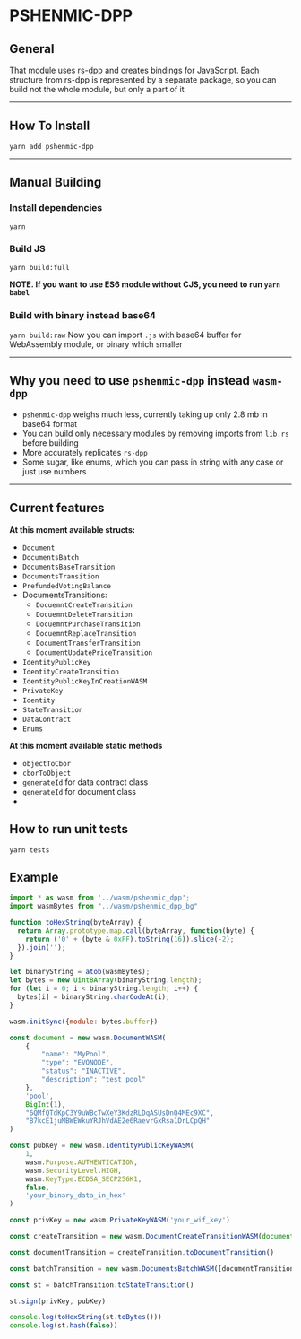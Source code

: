# PSHENMIC-DPP
## General
That module uses [rs-dpp](https://github.com/dashpay/platform) and creates bindings for JavaScript.
Each structure from rs-dpp is represented by a separate package, so you can build not the whole module, but only a part of it
___
## How To Install
`yarn add pshenmic-dpp`
___
## Manual Building
### Install dependencies
`yarn`

### Build JS
`yarn build:full`

**NOTE. If you want to use ES6 module without CJS, you need to run `yarn babel`**

### Build with binary instead base64
`yarn build:raw`
Now you can import `.js` with base64 buffer for WebAssembly module, or binary which smaller
___
## Why you need to use `pshenmic-dpp` instead `wasm-dpp`

- `pshenmic-dpp` weighs much less, currently taking up only 2.8 mb in base64 format
- You can build only necessary modules by removing imports from `lib.rs` before building
- More accurately replicates `rs-dpp`
- Some sugar, like enums, which you can pass in string with any case or just use numbers
___

## Current features

**At this moment available structs:**
- `Document`
- `DocumentsBatch`
- `DocumentsBaseTransition`
- `DocumentsTransition`
- `PrefundedVotingBalance`
- DocumentsTransitions:
  - `DocuemntCreateTransition`
  - `DocuemntDeleteTransition`
  - `DocuemntPurchaseTransition`
  - `DocuemntReplaceTransition`
  - `DocumentTransferTransition`
  - `DocumentUpdatePriceTransition`
- `IdentityPublicKey`
- `IdentityCreateTransition`
- `IdentityPublicKeyInCreationWASM`
- `PrivateKey`
- `Identity`
- `StateTransition`
- `DataContract`
- `Enums`

**At this moment available static methods**
- `objectToCbor`
- `cborToObject`
- `generateId` for data contract class
- `generateId` for document class
- 

## How to run unit tests
```
yarn tests
```

## Example

```js
import * as wasm from '../wasm/pshenmic_dpp';
import wasmBytes from "../wasm/pshenmic_dpp_bg"

function toHexString(byteArray) {
  return Array.prototype.map.call(byteArray, function(byte) {
    return ('0' + (byte & 0xFF).toString(16)).slice(-2);
  }).join('');
}

let binaryString = atob(wasmBytes);
let bytes = new Uint8Array(binaryString.length);
for (let i = 0; i < binaryString.length; i++) {
  bytes[i] = binaryString.charCodeAt(i);
}

wasm.initSync({module: bytes.buffer})

const document = new wasm.DocumentWASM(
    {
        "name": "MyPool",
        "type": "EVONODE",
        "status": "INACTIVE",
        "description": "test pool"
    },
    'pool',
    BigInt(1),
    "6QMfQTdKpC3Y9uWBcTwXeY3KdzRLDqASUsDnQ4MEc9XC",
    "B7kcE1juMBWEWkuYRJhVdAE2e6RaevrGxRsa1DrLCpQH"
)

const pubKey = new wasm.IdentityPublicKeyWASM(
    1,
    wasm.Purpose.AUTHENTICATION,
    wasm.SecurityLevel.HIGH,
    wasm.KeyType.ECDSA_SECP256K1,
    false,
    'your_binary_data_in_hex'
)

const privKey = new wasm.PrivateKeyWASM('your_wif_key')

const createTransition = new wasm.DocumentCreateTransitionWASM(document, BigInt(1), 'preorder')

const documentTransition = createTransition.toDocumentTransition()

const batchTransition = new wasm.DocumentsBatchWASM([documentTransition, documentTransition], Array.from(documentInstance.getOwnerId()), 1)

const st = batchTransition.toStateTransition()

st.sign(privKey, pubKey)

console.log(toHexString(st.toBytes()))
console.log(st.hash(false))
```
